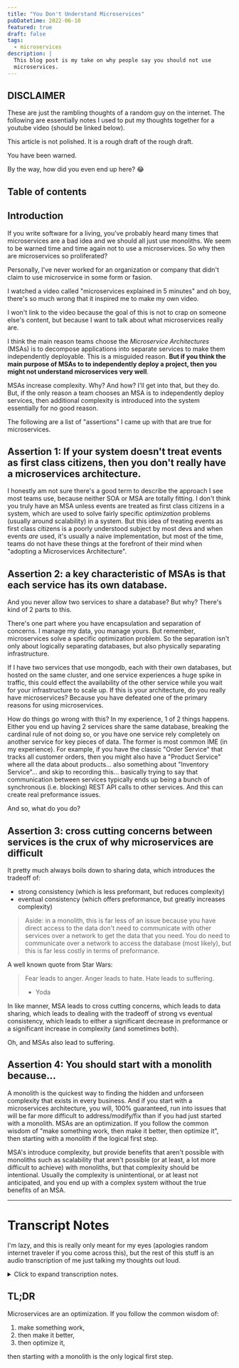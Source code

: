```yaml
---
title: "You Don't Understand Microservices"
pubDatetime: 2022-06-10
featured: true
draft: false
tags:
  - microservices
description: |
  This blog post is my take on why people say you should not use
  microservices.
---
```


## DISCLAIMER

These are just the rambling thoughts of a random guy on the internet. The
following are essentially notes I used to put my thoughts together for a
youtube video (should be linked below).

This article is not polished. It is a rough draft of the rough draft.

You have been warned.

By the way, how did you even end up here? 😂

## Table of contents

## Introduction

If you write software for a living, you've probably heard many times that
microservices are a bad idea and we should all just use monoliths. We seem to
be warned time and time again not to use a microservices. So why then are
microservices so proliferated?

Personally, I've never worked for an organization or company that didn't claim
to use microservice in some form or fasion.

I watched a video called "microservices explained in 5 minutes" and oh
boy, there's so much wrong that it inspired me to make my own video.

I won't link to the video because the goal of this is not to crap on someone
else's content, but because I want to talk about what microservices really are.

I think the main reason teams choose the _Microservice Architectures_ (MSAs) is
to decompose applications into separate services to make them independently
deployable. This is a misguided reason. **But if you think the main purpose of
MSAs to to independently deploy a project, then you might not understand
microservices very well**.

MSAs increase complexity. Why? And how? I'll get into that, but they do. But,
if the only reason a team chooses an MSA is to independently deploy services,
then additional complexity is introduced into the system essentially for no
good reason.

The following are a list of "assertions" I came up with that are true for
microservices.

## Assertion 1: If your system doesn't treat events as first class citizens, then you don't really have a microservices architecture.

I honestly am not sure there's a good term to describe the approach I see most
teams use, because neither SOA or MSA are totally fitting. I don't think you
truly have an MSA unless events are treated as first class citizens in a
system, which are used to solve fairly specific _optimization_ problems
(usually around scalability) in a system. But this idea of treating events as
first class citizens is a poorly understood subject by most devs and when
events _are_ used, it's usually a naive implementation, but most of the time,
teams do not have these things at the forefront of their mind when "adopting a
Microservices Architecture".

## Assertion 2: a key characteristic of MSAs is that each service has its own database.

And you never allow two services to share a database? But why? There's kind of 2 parts to this.

There's one part where you have encapsulation and separation of concerns. I
manage my data, you manage yours. But remember, microservices solve a specific optimization problem.
So the separation isn't only about logically separating databases, but also physically separating infrastructure.

If I have two services that use mongodb, each with their own databases, but
hosted on the same cluster, and one service experiences a huge spike in
traffic, this could effect the availability of the other service while you wait
for your infrastructure to scale up. If this is your architecture, do you
really have microservices? Because you have defeated one of the primary reasons
for using microservices.

How do things go wrong with this? In my experience, 1 of 2 things happens.
Either you end up having 2 services share the same database, breaking the
cardinal rule of not doing so, or you have one service rely completely on
another service for key pieces of data. The former is most common IME (in my
experience). For example, if you have the classic "Order Service" that tracks
all customer orders, then you might also have a "Product Service" where all the
data about products... also something about "Inventory Service"... and skip to
recording this... basically trying to say that communication between services
typically ends up being a bunch of synchronous (i.e. blocking) REST API calls
to other services. And this can create real preformance issues.

And so, what do you do?

## Assertion 3: cross cutting concerns between services is the crux of why microservices are difficult

It pretty much always boils down to sharing data, which introduces the tradeoff of:

- strong consistency (which is less preformant, but reduces complexity)
- eventual consistency (which offers preformance, but greatly increases complexity)

> Aside: in a monolith, this is far less of an issue because you have direct
> access to the data don't need to communicate with other services over a
> network to get the data that you need. You do need to communicate over a
> network to access the database (most likely), but this is far less costly in
> terms of preformance.

A well known quote from Star Wars:

> Fear leads to anger. Anger leads to hate. Hate leads to suffering.
>
> - Yoda

In like manner, MSA leads to cross cutting concerns, which leads to data
sharing, which leads to dealing with the tradeoff of strong vs eventual
consistency, which leads to either a significant decrease in preformance or a
significant increase in complexity (and sometimes both).

Oh, and MSAs also lead to suffering.

## Assertion 4: You should start with a monolith because...

A monolith is the quickest way to finding the hidden and unforseen complexity
that exists in every business. And if you start with a microservices
architecture, you will, 100% guaranteed, run into issues that will be far more
difficult to address/modify/fix than if you had just started with a monolith.
MSAs are an optimization. If you follow the common wisdom of "make something
work, then make it better, then optimize it", then starting with a monolith if
the logical first step.

MSA's introduce complexity, but provide benefits that aren't possible with
monoliths such as scalability that aren't possible (or at least, a lot more
difficult to achieve) with monoliths, but that complexity should be
intentional. Usually the complexity is unintentional, or at least not
anticipated, and you end up with a complex system without the true benefits of
an MSA.

---

# Transcript Notes

I'm lazy, and this is really only meant for my eyes (apologies random internet
traveler if you come across this), but the rest of this stuff is an audio
transcription of me just talking my thoughts out loud.

<details>
    <summary markdown="span">
    Click to expand transcription notes.
    </summary>

1st falacy, microservices are a bad idea. that's not true, microservices are an
optimization. there's certain scenarios where ma's are entirely appropriate.
the problem is, most people just jump for microservices right off the bat
before the understand the problem space.

this is a problem becuase MAs introduce complexity to a system. so if you want
to make your life more difficult, then use MAs.

if you're like me, then you may have thought that microservices make things
easier. that's the second fallacy, that MAs make things easier.

Okay, these are just kind of unstructured thoughts about microservices. Ah,
first fallacy is that microservices are a bad idea. That's not true.
Microservices are an optimization. There's certain scenarios where
microservices are entirely and completely appropriate. The problem is that most
people just jump for microservices right off the bat and use it before they
understand the problem space.

Microservices introduce a lot of complexity to a system. And so if you want to
make your life harder, then adopt microservices.

Now, when I say that, this is the way that I used to think about it, and I'm
sure a lot of other people, and I'm sure a lot of you think or have thought the
same thing, that Microservices make things easier. And that's second fallacy:
that microservices make things easier and that's why people jump to it.
Microservices do have benefits. I think the main one, and probably the reason
why developers choose a microservice is architecture, is because it's easy to
structure teams around independent services, and you can deploy independently
and have separate projects and it's easier to work on your own set of features
without stepping on other people's toes. But there's a couple problems with
that.

I used to reason that, if the MSA is the ideal end-all-be-all architecture,
(which it's not), then why wouldn't you just start with an MSA to begin with?

But in a lot of cases I think eventually it does make sense to move that
direction, and I see why teams choose to do that because of the aforementioned
reasons that I talked about with being able to deploy features independently
from other teams. Honestly, I think that's like the reason why developers
choose to use a "microservices architecture". Although just because you have
independently deployable services does not mean you have a microservices
architecture. That is not the single distinguishing feature of microservice.

I used to think it was an upfront choice, as in, you look at the business
requirements and decide that a microservices architecture makes the most sense
for the system you'd like to design. And we mainly hear about the monolithic
architecture and the microservices architecture. And then I guess somewhere
vaguely in there is the "services oriented architecture". Although if you look
at the definition for services oriented architecture, you know, I think it's
terrible definition. Maybe a correct definition, but think just the way that
the microservices architecture is defined, when you look it up on Wikipedia or
whatever, it's a terrible definition. Okay, I guess, the definition is good,
but calling it "services oriented architecture", at least based on the
Wikipedia definition, needs a rebranding.

Makes it sound like services oriented architecture needs to be some big ole
enterprise application thing. Which is, uh, I guess true those did exist, but a
services oriented architecture, to me, sounds like the correct term for what
most organizations do. Even though it might not be technically correct, I don't
like how I worded that, but whatever.

So I used to think it was a decision. What kind of architecture are we gonna
pick? Monolith or MSA. And the obvious answer always felt like at MSA. And so,
I thought in my mind, if we're going to pick the microservice architecture,
then that's what we should just adhere to, and any kind of design choice we
think about would need to adhere to that architecture, which in principle
sounds right. Is sounds good. But I no longer see the microservices
architecture as an upfront decision.

There are stepping stones you need to take before you can effectively adopt a
microservices architecture. And that's because when you start a new project,
there are so many unknowns about what you are going to work on. And as you
start to work on a project, especially Greenfield projects, or maybe even a
rewrite because no one understands the existing application and they think it'd
just be easier to rewrite that application than to try to modify the existing
one. In which some cases that is the appropriate thing to do, but most of the
time probably not. Even though you, you might be able to make a system that is
more enjoyable to use because it's using newer technologies, or maybe you
switch to a language that you like more, or a framework that you think is
better. Those things are all good and fine, but from a business perspective,
that is usually at the wrong decision. And I'll probably get bit if I say by
saying you should put business decision in front of the wants and needs of
developers. But first, I never said "needs". But I guess my point here is, like
that's kind of the fact. Like why are you working for a business if not to
provide value to that business? Now, I'm not saying that businesses should
never put the needs or wants of their employees ahead of the needs or wants of
the business. But there needs to be a balance there. And if the business is
suffering, then that will affect the developers eventually. And so, in the long
run, I honestly think that the better approach, when making technology
decisions, is to provide as much value to the business and help the business
succeed.

And when that happens, you end up creating more opportunities for developers,
for engineers, for employees. And that only happens when the business can
really succeed. And I've seen that fail miserably because developers are, we're
like, you know, the, the dogs in the movie "Up". We see a squirrel and we just
want to chase chase the shiny thing. And those things are fun and provide a lot
of satisfaction. But as developers, we also need to realize that there is
another aspect of this, which is, you know, we're working in
real businesses with real dollars affecting real people's lives, and it's not just about us.

And yeah. I don't know where I was going with that. What was I saying? Right,
so one of the best starting points is a monolith, right?

Okay. So rewrites happen because of the unknown. Because the
complex existing system or something like that. But, um, unknowns are also the
reason why should start with a monolithic design. And that's because just by
the nature of monoliths, you can iterate faster and they're easier to modify.

But, um, if, if you have a badly designed monolith, those are still going to be
infinitely easier to fix than if you have a poorly designed microservices
architecture -- by an order of magnitude. And I might even go as far to say
that (depending on the how large the system is), a well designed microservices
architecture could be more difficult to modify than a poorly designed monolith.

And this would probably be controversial to say, but if you can't see that or
don't under Sure.

So this might be controversial to say, but if you don't see or understand why
that is, then the chances are you don't really understand microservices.

So far I have two different assertions. So with this one, a key characteristic
of MSAs is that each service has it's own database. This is not the same as
owning it's data, but that might be for another video.

And how do things go wrong with this? My experience, one of two things happen.
Either you end up having two services share the same database, which breaks the
cardinal rule of not allowing two services share a database. Or you have one
service rely completely, or at least heavily, on another service for key pieces
of data.

And former is most common in my experience. For example, if you have a classic
online retail example where you have the an order service that tracks all
customer orders, then you might also have a product service where, uh, a
product service where all the data about. Products are stored like titles,
descriptions, SKUs and whatnot.

> INSERT THING ABOUT ONLINE RETAIL EXAMPLE HERE!

But basically what I, what I was trying to say is that, um, the thing that I
wrote down is that communication between services typically ends up being a
bunch of synchronous blocking rest API calls to other services, and this can create
real performance issues. And so what do you do? Well, other than things like
caching or scaling up your infrastructure.

Although I guess that even that can be difficult because, um, yeah. Okay. Don't
need to get into that. Um, but what was I trying to say? Right. Um, so this,
the performance bottleneck happens because of needing to make rest API calls.
Essentially, it's because of inner service communication, and inter-service
communication, due to the need to share data, is the crux of why microservices
are hard.

One of the most difficult aspects, if not _the_ most difficult aspect of
microservices, is cross-cutting concerns between services. It pretty much
always boils down to sharing data and I guess that introduces the tradeoff
between strong consistency with lower complexity, and eventual with greater
performance but greatly increased complexity.

If you're going to do microservices, more power to you. I think microservices
can actually be really fun to work with and they provide very interesting
challenges and I enjoy interesting challenges and so that's why I like working
with microservices.

But anyways, um, so if you're gonna be stubborn about microservices, just start
with a monolith. At least start with a microlith, which is kinda like a
microservice, but it's like shoving a ton of responsibility into a single
service in your quote "microservice architecture" unquote. Figure out the
unknowns of the business -- the hidden and unforeseen complexity that exists in
every single business -- and get to those as quick as you can.

And the fastest way to get to those as quickly as possible is with a monolith.
It is far more difficult to move quickly with a microservice. Once you have
several pieces that are all interacting with each other, it's a lot harder to
diagnose issues with microservices, and, once you've solidified certain
processes in a microservice and settled on some kind of API contract, then you
realize, oh, shoot, like we actually need to break the API contract in order to
accommodate for this unforeseen case that we didn't consider at first.

Then suddenly you're breaking a ton of different things by changing the API
contract. Or before you've even hit an MVP, or finished a pilot program or had
a full release, you're already working on a second version of the API in order
to maintain backwards compatibility, and that's just like insane.

I'm not making this, this isn't like on my mind because of things at work. So
if you're someone I work with and you're listening to this, don't take this
personally. But like I am currently witnessing this at work where within the
last couple months, definitely within the last six months, I wanna say shorter
than that, maybe even like three or four months, we've had a new service
developed and other teams in the organization have started to use this service.
And already I'm hearing them talk about creating version two and needing to
version the api. And we're still in like, prototype phase of some of our stuff.
Like, we have customers using our products, but like, major initiatives we're
working on are still in a pilot phase, and we're already talking about coming
out with a second major version of a service that was just created a few months
ago. And this is not an isolated incident.

I swear. I, I've seen this happen so many times. And sometimes I guess it is
unavoidable. That's probably a different conversation, talking about when you
first create a library -- like, I don't think you should put a major version on
a new piece of software until it's been running in a production setting for
a minimum of six months. If you're really impatient, then like three or four
months. But that is still not a lot of time.

But anyway, you should start with monolith because that provides because
monoliths it's easier and faster to get something working. And because a
monolith is the quickest way to finding the hidden and unforeseen complexity
that exists in every business.

It's the quickest way of finding the complexity that exists in every business,
and you start with a microservices architecture, you will, 100% guaranteed, run
into issues that will be far more difficult to address/modify/fix than if you
had just started with a monolith approach.

</details>

## TL;DR

Microservices are an optimization. If you follow the common wisdom of:

1. make something work,
1. then make it better,
1. then optimize it,

then starting with a monolith is the only logical first step.
